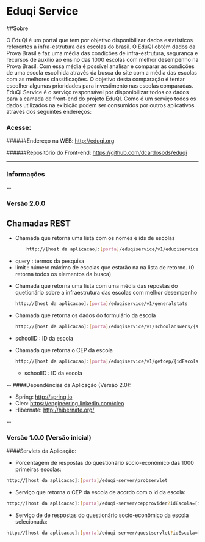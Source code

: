 Eduqi Service
=============

##Sobre


O EduQI é um portal que tem por objetivo disponibilizar dados estatísticos referentes a infra-estrutura  das escolas 
do brasil. O EduQI obtém dados da Prova Brasil e faz uma média das condições de infra-estrutura, segurança e recursos de auxilio 
ao ensino das 1000 escolas com melhor desempenho na Prova Brasil. Com essa média é possível analisar e comparar as condições de uma 
escola escolhida através da busca do site com a média das escolas com as melhores classificações.
O objetivo desta comparação é tentar escolher algumas prioridades para investimento nas escolas comparadas. 
EduQI Service é o serviço responsável por disponibilizar todos os dados para a camada de front-end do projeto EduQI.
Como é um serviço todos os dados utilizados na exibição podem ser consumidos por outros aplicativos através dos
seguintes endereços:


### Acesse:
######Endereço na WEB: 
http://eduqi.org

######Repositório do Front-end: 
https://github.com/dcardosods/eduqi




---
### Informações
--
### Versão 2.0.0

## Chamadas REST

-  Chamada que retorna uma lista com os nomes e ids de escolas 
    
    ```sh
        http://[host da aplicacao]:[porta]/eduqiservice/v1/eduqiservice/v1/schoolna me/{query}/{limit}
    ```
  * query : termos da pesquisa
  * limit : número máximo de escolas que estarão na na lista de retorno. (0 retorna todos os elementos da busca)

-  Chamada que retorna uma lista com uma média das repostas do quetionário sobre a infraestrutura das escolas com melhor desempenho
    ```sh
    http://[host da aplicacao]:[porta]/eduqiservice/v1/generalstats
    ```

-  Chamada que retorna os dados do formulário da escola
    ```sh
    http://[host da aplicacao]:[porta]/eduqiservice/v1/schoolanswers/{schoolID}
    ```
  * schoolID : ID da escola

- Chamada que retorna o CEP da escola
    ```sh
    http://[host da aplicacao]:[porta]/eduqiservice/v1/getcep/{idEscola} 
    ```
  * schoolID : ID da escola


--
####Dependências da Aplicação (Versão 2.0):
  * Spring: http://spring.io
  * Cleo: https://engineering.linkedin.com/cleo
  * Hibernate: http://hibernate.org/
  
--
###      Versão 1.0.0 (Versão inicial)

####Servlets da Aplicação:
- Porcentagem de respostas do questionário socio-econômico das 1000 primeiras escolas:

```bash
http://[host da aplicacao]:[porta]/eduqi-server/probservlet
```
- Serviço que retorna o CEP da escola de acordo com o id da escola:

```bash
http://[host da aplicacao]:[porta]/eduqi-server/cepprovider?idEscola=[id da escola]
```
- Serviço de de respostas do questionário socio-econômico da escola selecionada:

```bash
http://[host da aplicacao]:[porta]/eduqi-server/questservlet?idEscola=[id da escola]
```






